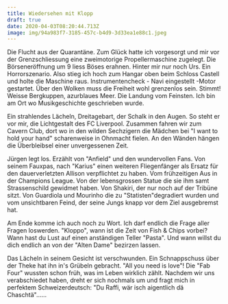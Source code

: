 ```yaml
---
title: Wiedersehen mit Klopp
draft: true
date: 2020-04-03T08:20:44.713Z
image: img/94a983f7-3185-457c-b4d9-3d33ea1e88c1.jpeg
---
```

Die Flucht aus der Quarantäne. Zum Glück hatte ich vorgesorgt und mir vor der Grenzschliessung eine zweimotorige Propellermaschine zugelegt. Die Börseneröffnung um 9 liess Böses erahnen. Hinter mir nur noch Urs. Ein Horrorszenario. Also stieg ich hoch zum Hangar oben beim Schloss Castell und holte die Maschine raus. Instrumentencheck - Navi eingestellt -Motor gestartet. Über den Wolken muss die Freiheit wohl grenzenlos sein. Stimmt! Weisse Bergkuppen, azurblaues Meer. Die Landung vom Feinsten. Ich bin am Ort wo Musikgeschichte geschrieben wurde.

Ein strahlendes Lächeln, Dreitagebart, der Schalk in den Augen. So steht er vor mir, die Lichtgestalt des FC Liverpool. Zusammen fahren wir zum Cavern Club, dort wo in den wilden Sechzigern die Mädchen bei "I want to hold your hand" scharenweise in Ohnmacht fielen. An den Wänden hängen die Überbleibsel einer unvergessenen Zeit.

Jürgen legt los. Erzählt von "Anfield" und den wundervollen Fans. Von seinem Fauxpas, nach "Karius" einen weiteren Fliegenfänger als Ersatz für den dauerverletzten Allison verpflichtet zu haben. Vom frühzeitigen Aus in der Champions League. Von der lebensgrossen Statue die sie ihm samt Strassenschild gewidmet haben. Von Shakiri, der nur noch auf der Tribüne sitzt. Von Guardiola und Mourinho die zu "Statisten"degradiert wurden und vom unsichtbaren Feind, der seine Jungs knapp vor dem Ziel ausgebremst hat.

Am Ende komme ich auch noch zu Wort. Ich darf endlich die Frage aller Fragen loswerden. "Kloppo", wann ist die Zeit von Fish & Chips vorbei? Wann hast du Lust auf einen anständigen Teller "Pasta". Und wann willst du dich endlich an von der "Alten Dame" bezirzen lassen. 

Das Lächeln in seinem Gesicht ist verschwunden. Ein Schnappschuss über der Theke hat ihn in's Grübeln gebracht. "All you need is love"! Die "Fab Four" wussten schon früh, was im Leben wirklich zählt. Nachdem wir uns verabschiedet haben, dreht er sich nochmals um und fragt mich in perfektem Schweizerdeutsch: "Du Raffi, wär isch aigentlich dä Chaschtä"......